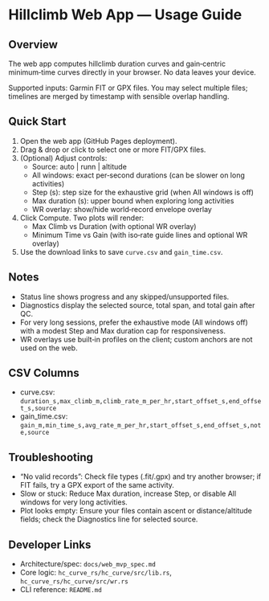 Hillclimb Web App — Usage Guide
================================

Overview
--------
The web app computes hillclimb duration curves and gain‑centric minimum‑time curves directly in your browser. No data leaves your device.

Supported inputs: Garmin FIT or GPX files. You may select multiple files; timelines are merged by timestamp with sensible overlap handling.

Quick Start
-----------
1) Open the web app (GitHub Pages deployment).
2) Drag & drop or click to select one or more FIT/GPX files.
3) (Optional) Adjust controls:
   - Source: auto | runn | altitude
   - All windows: exact per‑second durations (can be slower on long activities)
   - Step (s): step size for the exhaustive grid (when All windows is off)
   - Max duration (s): upper bound when exploring long activities
   - WR overlay: show/hide world‑record envelope overlay
4) Click Compute. Two plots will render:
   - Max Climb vs Duration (with optional WR overlay)
   - Minimum Time vs Gain (with iso‑rate guide lines and optional WR overlay)
5) Use the download links to save `curve.csv` and `gain_time.csv`.

Notes
-----
- Status line shows progress and any skipped/unsupported files.
- Diagnostics display the selected source, total span, and total gain after QC.
- For very long sessions, prefer the exhaustive mode (All windows off) with a modest Step and Max duration cap for responsiveness.
- WR overlays use built‑in profiles on the client; custom anchors are not used on the web.

CSV Columns
-----------
- curve.csv: `duration_s,max_climb_m,climb_rate_m_per_hr,start_offset_s,end_offset_s,source`
- gain_time.csv: `gain_m,min_time_s,avg_rate_m_per_hr,start_offset_s,end_offset_s,note,source`

Troubleshooting
---------------
- “No valid records”: Check file types (.fit/.gpx) and try another browser; if FIT fails, try a GPX export of the same activity.
- Slow or stuck: Reduce Max duration, increase Step, or disable All windows for very long activities.
- Plot looks empty: Ensure your files contain ascent or distance/altitude fields; check the Diagnostics line for selected source.

Developer Links
---------------
- Architecture/spec: `docs/web_mvp_spec.md`
- Core logic: `hc_curve_rs/hc_curve/src/lib.rs`, `hc_curve_rs/hc_curve/src/wr.rs`
- CLI reference: `README.md`

